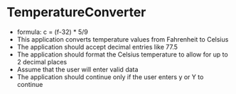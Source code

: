 # TemperatureConverter

- formula: c = (f-32) * 5/9
- This application converts temperature values from Fahrenheit to Celsius
- The application should accept decimal entries like 77.5
- The application should format the Celsius temperature to allow for up to 2 decimal places
- Assume that the user will enter valid data
- The application should continue only if the user enters y or Y to continue
